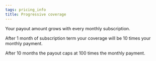 ```yaml
---
tags: pricing_info
title: Progressive coverage
---
```


Your payout amount grows with every monthly subscription.

After 1 month of subscription term your coverage will be 10 times your monthly payment.

After 10 months the payout caps at 100 times the monthly payment.
